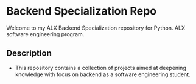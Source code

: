 # Backend Specialization Repo

Welcome to my ALX Backend Specialization repository for Python. ALX software engineering program.

## Description

- This repository contains a collection of projects aimed at deepening knowledge with focus on backend as a software engineering student.
